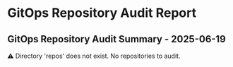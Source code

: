 # GitOps Repository Audit Report

## GitOps Repository Audit Summary - 2025-06-19
⚠️ Directory 'repos' does not exist. No repositories to audit.
